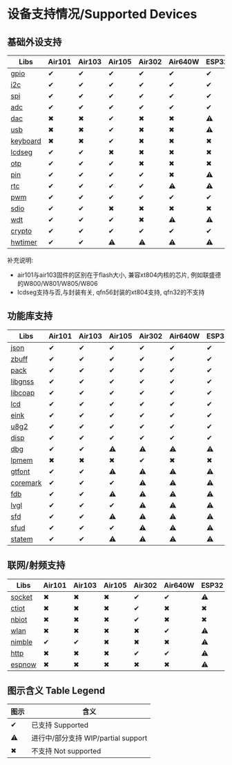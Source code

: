 
# 设备支持情况/Supported Devices

## 基础外设支持

| Libs                                                  | Air101 | Air103 | Air105 | Air302 | Air640W | ESP32 |
|------------------------------------------------------ |--------|--------|--------|--------|---------|--------|
| [gpio](https://wiki.luatos.com/api/gpio.html)         | ✔      | ✔     | ✔      | ✔     | ✔      | ✔      |
| [i2c](https://wiki.luatos.com/api/i2c.html)           | ✔      | ✔     | ✔      | ✔     | ✔      | ✔      |
| [spi](https://wiki.luatos.com/api/spi.html)           | ✔      | ✔     | ✔      | ✔     | ✔      | ✔      |
| [adc](https://wiki.luatos.com/api/adc.html)           | ✔      | ✔     | ✔      | ✔     | ✔      | ✔      |
| [dac](https://wiki.luatos.com/api/dac.html)           | ✖      | ✖     | ✔      | ✖     | ✖      | ⚠      |
| [usb](https://wiki.luatos.com/api/usb.html)           | ✖      | ✖     | ✔      | ✖     | ✖      | ⚠      |
| [keyboard](https://wiki.luatos.com/api/keyboard.html) | ✖      | ✖     | ✔      | ✖     | ✖      | ✖      |
| [lcdseg](https://wiki.luatos.com/api/lcdseg.html)     | ✔      | ✔     | ✖      | ✖     | ✖      | ✖      |
| [otp](https://wiki.luatos.com/api/otp.html)           | ✔      | ✔     | ✔      | ✖     | ✖      | ✖      |
| [pin](https://wiki.luatos.com/api/pin.html)           | ✔      | ✔     | ✔      | ✔     | ✖      | ⚠      |
| [rtc](https://wiki.luatos.com/api/rtc.html)           | ✔      | ✔     | ✔      | ✔     | ⚠      | ⚠      |
| [pwm](https://wiki.luatos.com/api/pwm.html)           | ✔      | ✔     | ✔      | ✔     | ✔      | ✔      |
| [sdio](https://wiki.luatos.com/api/sdio.html)         | ✔      | ✔     | ✖      | ✖     | ✖      | ✖      |
| [wdt](https://wiki.luatos.com/api/wdt.html)           | ✔      | ✔     | ✔      | ✖     | ⚠      | ⚠      |
| [crypto](https://wiki.luatos.com/api/crypto.html)     | ✔      | ✔     | ✔      | ✔     | ✔      | ✔      |
| [hwtimer](https://wiki.luatos.com/api/hwtimer.html)   | ✔      | ✔     | ⚠      | ⚠     | ⚠      | ⚠      |

补充说明:
* air101与air103固件的区别在于flash大小, 兼容xt804内核的芯片, 例如联盛德的W800/W801/W805/W806
* lcdseg支持与否,与封装有关, qfn56封装的xt804支持, qfn32的不支持

## 功能库支持

| Libs                                                  | Air101 | Air103 | Air105 | Air302 | Air640W | ESP32 |
|-------------------------------------------------------|--------|--------|--------|--------|---------|--------|
| [json](https://wiki.luatos.com/api/json.html)         | ✔      | ✔     | ✔      | ✔     | ✔      | ✔      |
| [zbuff](https://wiki.luatos.com/api/zbuff.html)       | ✔      | ✔     | ✔      | ✔     | ✔      | ✔      |
| [pack](https://wiki.luatos.com/api/pack.html)         | ✔      | ✔     | ✔      | ✔     | ✔      | ✔      |
| [libgnss](https://wiki.luatos.com/api/libgnss.html)   | ✔      | ✔     | ✔      | ✔     | ✔      | ✔      |
| [libcoap](https://wiki.luatos.com/api/libcoap.html)   | ✔      | ✔     | ✔      | ✔     | ✔      | ✔      |
| [lcd](https://wiki.luatos.com/api/lcd.html)           | ✔      | ✔     | ✔      | ✔     | ✔      | ✔      |
| [eink](https://wiki.luatos.com/api/eink.html)         | ✔      | ✔     | ✔      | ✔     | ✔      | ✔      |
| [u8g2](https://wiki.luatos.com/api/u8g2.html)         | ✔      | ✔     | ✔      | ✔     | ✔      | ✔      |
| [disp](https://wiki.luatos.com/api/disp.html)         | ✔      | ✔     | ✔      | ✔     | ✔      | ✔      |
| [dbg](https://wiki.luatos.com/api/dbg.html)           | ✔      | ✔     | ⚠      | ⚠     | ⚠      | ⚠      |
| [lpmem](https://wiki.luatos.com/api/lpmem.html)       | ✖      | ✖     | ✖      | ✔     | ✖      | ✖      |
| [gtfont](https://wiki.luatos.com/api/gtfont.html)     | ✔      | ✔     | ⚠      | ⚠     | ⚠      | ⚠      |
| [coremark](https://wiki.luatos.com/api/coremark.html) | ✔      | ✔     | ✔      | ⚠     | ⚠      | ⚠      |
| [fdb](https://wiki.luatos.com/api/fdb.html)           | ✔      | ✔     | ⚠      | ⚠     | ⚠      | ⚠      |
| [lvgl](https://wiki.luatos.com/api/lvgl.html)         | ✔      | ✔     | ✔      | ⚠     | ⚠      | ⚠      |
| [sfd](https://wiki.luatos.com/api/sfd.html)           | ✔      | ✔     | ⚠      | ⚠     | ⚠      | ⚠      |
| [sfud](https://wiki.luatos.com/api/sfud.html)         | ✔      | ✔     | ✔      | ⚠     | ⚠      | ⚠      |
| [statem](https://wiki.luatos.com/api/statem.html)     | ✔      | ✔     | ⚠      | ⚠     | ⚠      | ⚠      |

## 联网/射频支持

| Libs                                                  | Air101 | Air103 | Air105 | Air302 | Air640W | ESP32 |
|-------------------------------------------------------|--------|--------|--------|--------|---------|--------|
| [socket](https://wiki.luatos.com/api/socket.html)     | ✖      | ✖     | ✖      | ✔     | ✔      | ⚠      |
| [ctiot](https://wiki.luatos.com/api/ctiot.html)       | ✖      | ✖     | ✖      | ✔     | ✖      | ✖      |
| [nbiot](https://wiki.luatos.com/api/nbiot.html)       | ✖      | ✖     | ✖      | ✔     | ✖      | ✖      |
| [wlan](https://wiki.luatos.com/api/wlan.html)         | ✖      | ✖     | ✖      | ✖     | ✔      | ⚠      |
| [nimble](https://wiki.luatos.com/api/nimble.html)     | ✔      | ✔     | ✖      | ✖     | ✖      | ⚠      |
| [http](https://wiki.luatos.com/api/http.html)         | ✖      | ✖     | ✖      | ✔     | ✔      | ⚠      |
| [espnow](https://wiki.luatos.com/api/espnow.html)     | ✖      | ✖     | ✖      | ✖     | ✖      | ⚠      |

## 图示含义 Table Legend

|  图示 | 含义  |
|-------|-------|
|✔ |已支持 Supported|
|⚠ |进行中/部分支持 WIP/partial support|
|✖ |不支持 Not supported|
